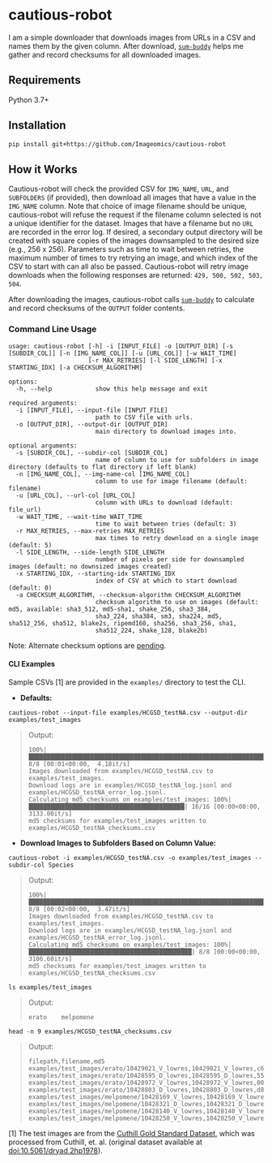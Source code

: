 # cautious-robot

I am a simple downloader that downloads images from URLs in a CSV and names them by the given column. After download, [`sum-buddy`](https://github.com/Imageomics/sum-buddy) helps me gather and record checksums for all downloaded images.

## Requirements
Python 3.7+

## Installation
```bash
pip install git+https://github.com/Imageomics/cautious-robot
```

## How it Works

Cautious-robot will check the provided CSV for `IMG_NAME`, `URL`, and `SUBFOLDERS` (if provided), then download all images that have a value in the `IMG_NAME` column. Note that choice of image filename should be unique, cautious-robot will refuse the request if the filename column selected is not a unique identifier for the dataset. Images that have a filename but no `URL` are recorded in the error log. If desired, a secondary output directory will be created with square copies of the images downsampled to the desired size (e.g., 256 x 256). Parameters such as time to wait between retries, the maximum number of times to try retrying an image, and which index of the CSV to start with can all also be passed. Cautious-robot will retry image downloads when the following responses are returned: `429, 500, 502, 503, 504`.

After downloading the images, cautious-robot calls [`sum-buddy`](https://github.com/Imageomics/sum-buddy) to calculate and record checksums of the `OUTPUT` folder contents.

### Command Line Usage
```
usage: cautious-robot [-h] -i [INPUT_FILE] -o [OUTPUT_DIR] [-s [SUBDIR_COL]] [-n [IMG_NAME_COL]] [-u [URL_COL]] [-w WAIT_TIME]
                      [-r MAX_RETRIES] [-l SIDE_LENGTH] [-x STARTING_IDX] [-a CHECKSUM_ALGORITHM]

options:
  -h, --help            show this help message and exit

required arguments:
  -i [INPUT_FILE], --input-file [INPUT_FILE]
                        path to CSV file with urls.
  -o [OUTPUT_DIR], --output-dir [OUTPUT_DIR]
                        main directory to download images into.

optional arguments:
  -s [SUBDIR_COL], --subdir-col [SUBDIR_COL]
                        name of column to use for subfolders in image directory (defaults to flat directory if left blank)
  -n [IMG_NAME_COL], --img-name-col [IMG_NAME_COL]
                        column to use for image filename (default: filename)
  -u [URL_COL], --url-col [URL_COL]
                        column with URLs to download (default: file_url)
  -w WAIT_TIME, --wait-time WAIT_TIME
                        time to wait between tries (default: 3)
  -r MAX_RETRIES, --max-retries MAX_RETRIES
                        max times to retry download on a single image (default: 5)
  -l SIDE_LENGTH, --side-length SIDE_LENGTH
                        number of pixels per side for downsampled images (default: no downsized images created)
  -x STARTING_IDX, --starting-idx STARTING_IDX
                        index of CSV at which to start download (default: 0)
  -a CHECKSUM_ALGORITHM, --checksum-algorithm CHECKSUM_ALGORITHM
                        checksum algorithm to use on images (default: md5, available: sha3_512, md5-sha1, shake_256, sha3_384,
                        sha3_224, sha384, sm3, sha224, md5, sha512_256, sha512, blake2s, ripemd160, sha256, sha3_256, sha1,
                        sha512_224, shake_128, blake2b)
```
Note: Alternate checksum options are [pending](https://github.com/Imageomics/sum-buddy/pull/8).

#### CLI Examples

Sample CSVs [1] are provided in the `examples/` directory to test the CLI.

- **Defaults:**
```
cautious-robot --input-file examples/HCGSD_testNA.csv --output-dir examples/test_images
```
 > Output:
 > ```console
 > 100%|██████████████████████████████████████████████████████████████████| 8/8 [00:01<00:00,  4.18it/s]
 > Images downloaded from examples/HCGSD_testNA.csv to examples/test_images.
 > Download logs are in examples/HCGSD_testNA_log.jsonl and examples/HCGSD_testNA_error_log.jsonl.
 > Calculating md5 checksums on examples/test_images: 100%|███████████████████████████████████████████| 16/16 [00:00<00:00, 3133.00it/s]
 > md5 checksums for examples/test_images written to examples/HCGSD_testNA_checksums.csv
 > ```

- **Download Images to Subfolders Based on Column Value:**
```
cautious-robot -i examples/HCGSD_testNA.csv -o examples/test_images --subdir-col Species
```
 > Output:
 > ```console
 > 100%|██████████████████████████████████████████████████████████████████████████████████████████████████| 8/8 [00:02<00:00,  3.47it/s]
 > Images downloaded from examples/HCGSD_testNA.csv to examples/test_images.
 > Download logs are in examples/HCGSD_testNA_log.jsonl and examples/HCGSD_testNA_error_log.jsonl.
 > Calculating md5 checksums on examples/test_images: 100%|█████████████████████████████████████████████| 8/8 [00:00<00:00, 3106.60it/s]
 > md5 checksums for examples/test_images written to examples/HCGSD_testNA_checksums.csv
 > ```
```
ls examples/test_images
```
 > Output:
 > ```console
 > erato	melpomene
 > ```

```
head -n 9 examples/HCGSD_testNA_checksums.csv
```
 > Output:
 > ```console
 > filepath,filename,md5
 > examples/test_images/erato/10429021_V_lowres,10429021_V_lowres,c6aeb9d2f6db412ff5be0eb0b5435b83
 > examples/test_images/erato/10428595_D_lowres,10428595_D_lowres,55882a0f3fdf8a68579c07254395653b
 > examples/test_images/erato/10428972_V_lowres,10428972_V_lowres,0047e7454ce444f67fee1c90cc3ba9cb
 > examples/test_images/erato/10428803_D_lowres,10428803_D_lowres,d8bfb73f2d3556390de04aa98822b815
 > examples/test_images/melpomene/10428169_V_lowres,10428169_V_lowres,042c9dc294d589ce3f140f14ddab0166
 > examples/test_images/melpomene/10428321_D_lowres,10428321_D_lowres,fbeeed30274e424831b06360b587ceb3
 > examples/test_images/melpomene/10428140_V_lowres,10428140_V_lowres,c11538f2de5a5e2d6013fc800848d43a
 > examples/test_images/melpomene/10428250_V_lowres,10428250_V_lowres,14ac99b1a9913a9d420f21b94d6136d6
 > ```

[1] The test images are from the [Cuthill Gold Standard Dataset](https://huggingface.co/datasets/imageomics/Curated_GoldStandard_Hoyal_Cuthill), which was processed from Cuthill, et. al. (original dataset available at [doi:10.5061/dryad.2hp1978](https://doi.org/10.5061/dryad.2hp1978)).